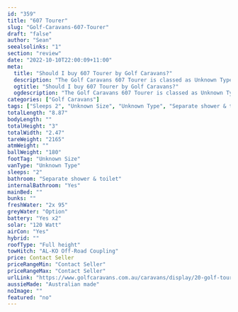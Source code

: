 ```yaml
---
id: "359"
title: "607 Tourer"
slug: "Golf-Caravans-607-Tourer"
draft: "false"
author: "Sean"
seealsolinks: "1"
section: "review"
date: "2022-10-10T22:00:09+11:00"
meta:
  title: "Should I buy 607 Tourer by Golf Caravans?"
  description: "The Golf Caravans 607 Tourer is classed as Unknown Type, and sleeps 2 people. It is Australian made and comes in at Unknown Size. It generally has Separate shower & toilet."
  ogtitle: "Should I buy 607 Tourer by Golf Caravans?"
  ogdescription: "The Golf Caravans 607 Tourer is classed as Unknown Type, and sleeps 2 people. It is Australian made and comes in at Unknown Size. It generally has Separate shower & toilet."
categories: ["Golf Caravans"]
tags: ["Sleeps 2", "Unknown Size", "Unknown Type", "Separate shower & toilet", "Full height", "Price Unknown", "Australian made"]
totalLength: "8.87"
bodyLength: ""
totalHeight: "3"
totalWidth: "2.47"
tareWeight: "2165"
atmWeight: ""
ballWeight: "180"
footTag: "Unknown Size"
vanType: "Unknown Type"
sleeps: "2"
bathroom: "Separate shower & toilet"
internalBathroom: "Yes"
mainBed: ""
bunks: ""
freshWater: "2x 95"
greyWater: "Option"
battery: "Yes x2"
solar: "120 Watt"
airCon: "Yes"
hybrid: ""
roofType: "Full height"
towHitch: "AL-KO Off-Road Coupling"
price: Contact Seller
priceRangeMin: "Contact Seller"
priceRangeMax: "Contact Seller"
urlLink: "https://www.golfcaravans.com.au/caravans/display/20-golf-tourer-range-/"
aussieMade: "Australian made"
noImage: ""
featured: "no"
---
```

